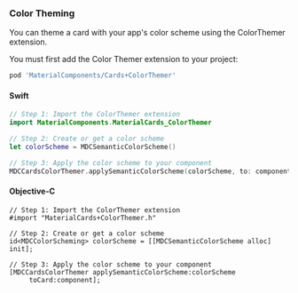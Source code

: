 ### Color Theming

You can theme a card with your app's color scheme using the ColorThemer extension.

You must first add the Color Themer extension to your project:

```bash
pod 'MaterialComponents/Cards+ColorThemer'
```

<!--<div class="material-code-render" markdown="1">-->
#### Swift
```swift
// Step 1: Import the ColorThemer extension
import MaterialComponents.MaterialCards_ColorThemer

// Step 2: Create or get a color scheme
let colorScheme = MDCSemanticColorScheme()

// Step 3: Apply the color scheme to your component
MDCCardsColorThemer.applySemanticColorScheme(colorScheme, to: component)
```

#### Objective-C

```objc
// Step 1: Import the ColorThemer extension
#import "MaterialCards+ColorThemer.h"

// Step 2: Create or get a color scheme
id<MDCColorScheming> colorScheme = [[MDCSemanticColorScheme alloc] init];

// Step 3: Apply the color scheme to your component
[MDCCardsColorThemer applySemanticColorScheme:colorScheme
     toCard:component];
```
<!--</div>-->

